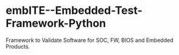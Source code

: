 # embITE--Embedded-Test-Framework-Python
Framework to Validate Software for SOC, FW, BIOS and Embedded Products.
